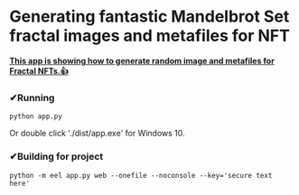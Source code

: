 # Generating fantastic Mandelbrot Set fractal images and metafiles for NFT

<u>**This app is showing how to generate random image and metafiles for Fractal NFTs.👍**</u>



### ✔Running

`python app.py`

Or double click './dist/app.exe' for Windows 10.



### ✔Building for project

`python -m eel app.py web --onefile --noconsole --key='secure text here'`
